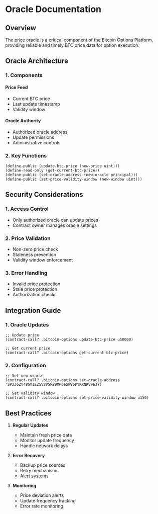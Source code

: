 # Oracle Documentation

## Overview

The price oracle is a critical component of the Bitcoin Options Platform, providing reliable and timely BTC price data for option execution.

## Oracle Architecture

### 1. Components

#### Price Feed

- Current BTC price
- Last update timestamp
- Validity window

#### Oracle Authority

- Authorized oracle address
- Update permissions
- Administrative controls

### 2. Key Functions

```clarity
(define-public (update-btc-price (new-price uint)))
(define-read-only (get-current-btc-price))
(define-public (set-oracle-address (new-oracle principal)))
(define-public (set-price-validity-window (new-window uint)))
```

## Security Considerations

### 1. Access Control

- Only authorized oracle can update prices
- Contract owner manages oracle settings

### 2. Price Validation

- Non-zero price check
- Staleness prevention
- Validity window enforcement

### 3. Error Handling

- Invalid price protection
- Stale price protection
- Authorization checks

## Integration Guide

### 1. Oracle Updates

```clarity
;; Update price
(contract-call? .bitcoin-options update-btc-price u50000)

;; Get current price
(contract-call? .bitcoin-options get-current-btc-price)
```

### 2. Configuration

```clarity
;; Set new oracle
(contract-call? .bitcoin-options set-oracle-address 'SP2J6ZY48GV1EZ5V2V5RB9MP66SW86PYKKNRV9EJ7)

;; Set validity window
(contract-call? .bitcoin-options set-price-validity-window u150)
```

## Best Practices

1. **Regular Updates**

   - Maintain fresh price data
   - Monitor update frequency
   - Handle network delays

2. **Error Recovery**

   - Backup price sources
   - Retry mechanisms
   - Alert systems

3. **Monitoring**
   - Price deviation alerts
   - Update frequency tracking
   - Error rate monitoring
